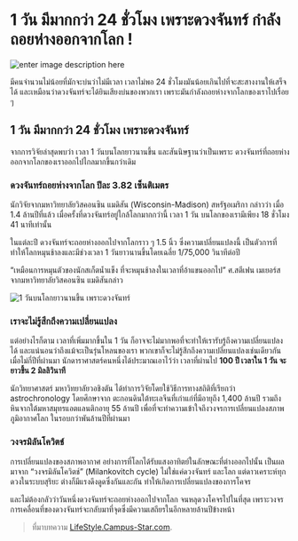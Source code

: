 
1 วัน มีมากกว่า 24 ชั่วโมง เพราะดวงจันทร์ กำลังถอยห่างออกจากโลก !
===
![enter image description here](https://lifestyle.campus-star.com/app/uploads/2018/06/moon1.jpg)

มีคนจำนวนไม่น้อยที่มักจะบ่นว่าไม่มีเวลา เวลาไม่พอ 24 ชั่วโมงมันน้อยเกินไปที่จะสะสางงานให้เสร็จได้ และเหมือนว่าดวงจันทร์จะได้ยินเสียงบ่นของพวกเรา เพราะมันกำลังถอยห่างจากโลกของเราไปเรื่อย ๆ

## 1 วัน มีมากกว่า 24 ชั่วโมง เพราะดวงจันทร์

จากการวิจัยล่าสุดพบว่า เวลา 1 วันบนโลกยาวนานขึ้น และสันนิษฐานว่าเป็นเพราะ ดวงจันทร์ที่ถอยห่างออกจากโลกของเราออกไปไกลมากขึ้นกว่าเดิม

### ดวงจันทร์ถอยห่างจากโลก ปีละ 3.82 เซ็นติเมตร

นักวิจัยจากมหาวิทยาลัยวิสคอนซิน แมดิสัน (Wisconsin-Madison) สหรัฐอเมริกา กล่าวว่า เมื่อ 1.4 ล้านปีที่แล้ว เมื่อครั้งที่ดวงจันทร์อยู่ใกล้โลกมากกว่านี้ เวลา 1 วัน บนโลกของเรามีเพียง 18 ชั่วโมง 41 นาทีเท่านั้น

ในแต่ละปี ดวงจันทร์จะถอยห่างออกไปจากโลกราว ๆ 1.5 นิ้ว ซึ่งความเปลี่ยนแปลงนี้ เป็นตัวการที่ทำให้โลกหมุนช้าลงและมีช่วงเวลา 1 วันยาวนานขึ้นโดยเฉลี่ย 1/75,000 วินาทีต่อปี

“เหมือนการหมุนตัวของนักสเก็ตน้ำแข็ง ที่จะหมุนช้าลงในเวลาที่อ้าแขนออกไป” ศ.สตีเฟน เมเยอร์ส จากมหาวิทยาลัยวิสคอนซิน แมดิสันกล่าว

![1 วันบนโลกยาวนานขึ้น เพราะดวงจันทร์](https://lifestyle.campus-star.com/app/uploads/2018/06/cover-moon-far-away.jpg "1 วันบนโลกยาวนานขึ้น เพราะดวงจันทร์")

### เราจะไม่รู้สึกถึงความเปลี่ยนแปลง

แต่อย่างไรก็ตาม เวลาที่เพิ่มมากขึ้นใน 1 วัน ก็อาจจะไม่มากพอที่จะทำให้เรารับรู้ถึงความเปลี่ยนแปลงได้ และแน่นอนว่าถึงแม้จะเป็นรุ่นโหลนของเรา พวกเขาก็จะไม่รู้สึกถึงความเปลี่ยนแปลงเช่นเดียวกัน เมื่อไม่กี่ปีที่ผ่านมา นักดาราศาสตร์คนหนึ่งได้ประมาณเอาไว้ว่า เวลาที่ผ่านไป  **100 ปี เวลาใน 1 วัน จะยาวขึ้น 2 มิลลิวินาที**

นักวิทยาศาสตร์ มหาวิทยาลัยวอชิงตัน ได้ทำการวิจัยโดยใช้วิธีการทางสถิติที่เรียกว่า astrochronology โดยศึกษาจาก ตะกอนดินใต้ทะเลจีนที่เก่าแก่ที่มีอายุถึง 1,400 ล้านปี รวมถึงหินจากใต้มหาสมุทรแอตแลนติกอายุ 55 ล้านปี เพื่อที่จะทำความเข้าใจถึงวงจรการเปลี่ยนแปลงสภาพภูมิอากาศโลก ในรอบกว่าพันล้านปีที่ผ่านมา

### วงจรมิลันโควิตช์

การเปลี่ยนแปลงของสภาพอากาศ อย่างการที่โลกได้รับแสงอาทิตย์ในลักษณะที่ต่างออกไปนั้น เป็นผลมาจาก “วงจรมิลันโควิตช์” (Milankovitch cycle) ไม่ใช่แค่ดวงจันทร์ และโลก แต่ดาวเคราะห์ทุกดวงในระบบสุริยะ ต่างก็มีแรงดึงดูดซึ่งกันและกัน ทำให้เกิดการเปลี่ยนแปลงของการโคจร

และไม่ต้องกลัวว่าวันหนึ่งดวงจันทร์จะถอยห่างออกไปจากโลก จนหลุดวงโคจรไปในที่สุด เพราะวงจรการเคลื่อนที่ของดวงจันทร์จะกลับมาที่จุดซึ่งมีความเสถียรในอีกหลายล้านปีข้างหน้า


> ที่มาบทความ [LifeStyle.Campus-Star.com](https://lifestyle.campus-star.com/knowledge/116437.html).
<!--stackedit_data:
eyJoaXN0b3J5IjpbMTY2ODkxNTYzMl19
-->